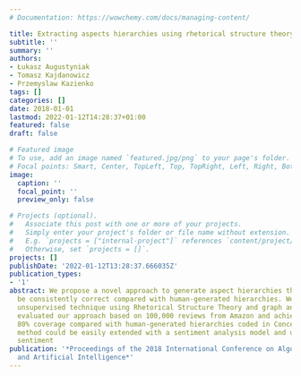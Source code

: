 ```yaml
---
# Documentation: https://wowchemy.com/docs/managing-content/

title: Extracting aspects hierarchies using rhetorical structure theory
subtitle: ''
summary: ''
authors:
- Łukasz Augustyniak
- Tomasz Kajdanowicz
- Przemyslaw Kazienko
tags: []
categories: []
date: 2018-01-01
lastmod: 2022-01-12T14:28:37+01:00
featured: false
draft: false

# Featured image
# To use, add an image named `featured.jpg/png` to your page's folder.
# Focal points: Smart, Center, TopLeft, Top, TopRight, Left, Right, BottomLeft, Bottom, BottomRight.
image:
  caption: ''
  focal_point: ''
  preview_only: false

# Projects (optional).
#   Associate this post with one or more of your projects.
#   Simply enter your project's folder or file name without extension.
#   E.g. `projects = ["internal-project"]` references `content/project/deep-learning/index.md`.
#   Otherwise, set `projects = []`.
projects: []
publishDate: '2022-01-12T13:28:37.666035Z'
publication_types:
- '1'
abstract: We propose a novel approach to generate aspect hierarchies that proved to
  be consistently correct compared with human-generated hierarchies. We present an
  unsupervised technique using Rhetorical Structure Theory and graph analysis. We
  evaluated our approach based on 100,000 reviews from Amazon and achieved an astonishing
  80% coverage compared with human-generated hierarchies coded in ConceptNet. The
  method could be easily extended with a sentiment analysis model and used to describe
  sentiment
publication: '*Proceedings of the 2018 International Conference on Algorithms, Computing
  and Artificial Intelligence*'
---
```

